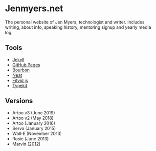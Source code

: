 # Jenmyers.net

The personal website of Jen Myers, technologist and writer. Includes writing, about info, speaking history, mentoring signup and yearly media log.


## Tools

- [Jekyll](http://jekyllrb.com/)
- [GitHub Pages](http://pages.github.com/)
- [Bourbon](http://bourbon.io/)
- [Neat](http://neat.bourbon.io/)
- [Fitvid.js](http://fitvidsjs.com/)
- [Typekit](http://typekit.com/)

## Versions

- Artoo v3 (June 2019)
- Artoo v2 (May 2018)
- Artoo (January 2016)
- Servo (January 2015)
- Wall-E (November 2013)
- Rosie (June 2013)
- Marvin (2012)
